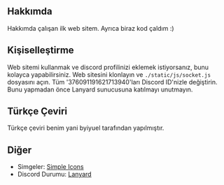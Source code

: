 ## Hakkımda

Hakkımda çalışan ilk web sitem. Ayrıca biraz kod çaldım :)

## Kişiselleştirme

Web sitemi kullanmak ve discord profilinizi eklemek istiyorsanız, bunu kolayca yapabilirsiniz. Web sitesini klonlayın ve `./static/js/socket.js` dosyasını açın. Tüm '376091191621713940'ları Discord ID'nizle değiştirin. Bunu yapmadan önce Lanyard sunucusuna katılmayı unutmayın.

## Türkçe Çeviri
Türkçe çeviri benim yani byiyuel tarafından yapılmıştır.

## Diğer

-   Simgeler: [Simple Icons](https://simpleicons.org/)
-   Discord Durumu: [Lanyard](https://github.com/Phineas/lanyard)
